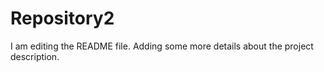 
# Repository2
I am editing the README file. Adding some more details about the project description.
